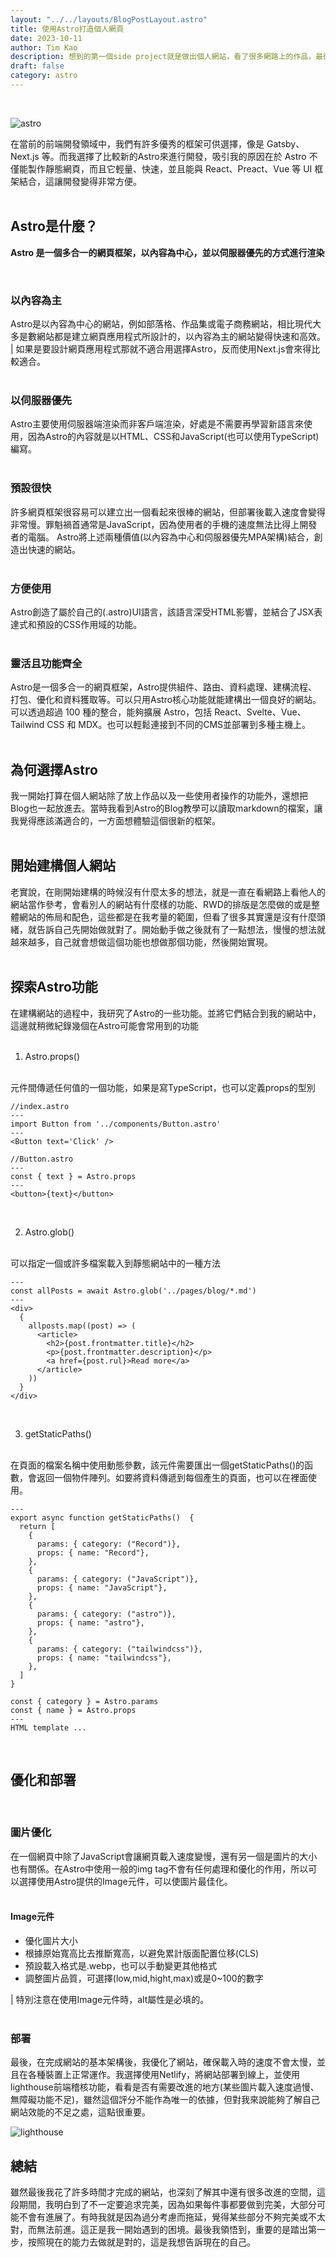 ```yaml
---
layout: "../../layouts/BlogPostLayout.astro"
title: 使用Astro打造個人網頁
date: 2023-10-11
author: Tim Kao
description: 想到的第一個side project就是做出個人網站，看了很多網路上的作品，最後決定使用Astro來打造...
draft: false
category: astro
---
```

<br/>

![astro](/images/astro-image.png)

在當前的前端開發領域中，我們有許多優秀的框架可供選擇，像是 Gatsby、Next.js 等。而我選擇了比較新的Astro來進行開發，吸引我的原因在於 Astro 不僅能製作靜態網頁，而且它輕量、快速，並且能與 React、Preact、Vue 等 UI 框架結合，這讓開發變得非常方便。
<br/>
<br/>

## Astro是什麼？
**Astro 是一個多合一的網頁框架，以內容為中心，並以伺服器優先的方式進行渲染**

<br/>

### 以內容為主

Astro是以內容為中心的網站，例如部落格、作品集或電子商務網站，相比現代大多是數網站都是建立網頁應用程式所設計的，以內容為主的網站變得快速和高效。
| 如果是要設計網頁應用程式那就不適合用選擇Astro，反而使用Next.js會來得比較適合。
<br/>
<br/>

### 以伺服器優先
Astro主要使用伺服器端渲染而非客戶端渲染，好處是不需要再學習新語言來使用，因為Astro的內容就是以HTML、CSS和JavaScript(也可以使用TypeScript)編寫。
<br/>
<br/>

### 預設很快
許多網頁框架很容易可以建立出一個看起來很棒的網站，但部署後載入速度會變得非常慢。罪魁禍首通常是JavaScript，因為使用者的手機的速度無法比得上開發者的電腦。
Astro將上述兩種價值(以內容為中心和伺服器優先MPA架構)結合，創造出快速的網站。
<br/>
<br/>

### 方便使用
Astro創造了屬於自己的(.astro)UI語言，該語言深受HTML影響，並結合了JSX表達式和預設的CSS作用域的功能。
<br/>
<br/>

### 靈活且功能齊全
Astro是一個多合一的網頁框架，Astro提供組件、路由、資料處理、建構流程、打包、優化和資料獲取等。可以只用Astro核心功能就能建構出一個良好的網站。
可以透過超過 100 種的整合，能夠擴展 Astro，包括 React、Svelte、Vue、Tailwind CSS 和 MDX。也可以輕鬆連接到不同的CMS並部署到多種主機上。
<br/>
<br/>

## 為何選擇Astro
我一開始打算在個人網站除了放上作品以及一些使用者操作的功能外，還想把Blog也一起放進去。當時我看到Astro的Blog教學可以讀取markdown的檔案，讓我覺得應該滿適合的，一方面想體驗這個很新的框架。
<br/>
<br/>

## 開始建構個人網站
老實說，在剛開始建構的時候沒有什麼太多的想法，就是一直在看網路上看他人的網站當作參考，會看別人的網站有什麼樣的功能、RWD的排版是怎麼做的或是整體網站的佈局和配色，這些都是在我考量的範圍，但看了很多其實還是沒有什麼頭緒，就告訴自己先開始做就對了。開始動手做之後就有了一點想法，慢慢的想法就越來越多，自己就會想做這個功能也想做那個功能，然後開始實現。
<br/>
<br/>

## 探索Astro功能
在建構網站的過程中，我研究了Astro的一些功能。並將它們結合到我的網站中，這邊就稍微紀錄幾個在Astro可能會常用到的功能
<br/>
<br/>

1. Astro.props()
<br/>
元件間傳遞任何值的一個功能，如果是寫TypeScript，也可以定義props的型別


```
//index.astro
---
import Button from '../components/Button.astro'
---
<Button text='Click' />
```
```
//Button.astro
---
const { text } = Astro.props
---
<button>{text}</button>

```

<br/>

2. Astro.glob()
<br/>
可以指定一個或許多檔案載入到靜態網站中的一種方法

```
---
const allPosts = await Astro.glob('../pages/blog/*.md')
---
<div>
  {
    allposts.map((post) => (
      <article>
        <h2>{post.frontmatter.title}</h2>
        <p>{post.frontmatter.description}</p>
        <a href={post.rul}>Read more</a>
      </article>
    ))  
  }
</div>
```

<br/>

3. getStaticPaths()
<br/>
在頁面的檔案名稱中使用動態參數，該元件需要匯出一個getStaticPaths()的函數，會返回一個物件陣列。如要將資料傳遞到每個產生的頁面，也可以在裡面使用。

```
---
export async function getStaticPaths()  {
  return [
    {
      params: { category: ("Record")},
      props: { name: "Record"},
    },
    {
      params: { category: ("JavaScript")},
      props: { name: "JavaScript"},
    },
    {
      params: { category: ("astro")},
      props: { name: "astro"},
    },
    {
      params: { category: ("tailwindcss")},
      props: { name: "tailwindcss"},
    },
  ]
}

const { category } = Astro.params
const { name } = Astro.props
---
HTML template ...
```
<br/>

## 優化和部署
<br/>

### 圖片優化
在一個網頁中除了JavaScript會讓網頁載入速度變慢，還有另一個是圖片的大小也有關係。在Astro中使用一般的img tag不會有任何處理和優化的作用，所以可以選擇使用Astro提供的Image元件，可以使圖片最佳化。
<br/>
<br/>

#### Image元件
- 優化圖片大小
- 根據原始寬高比去推斷寬高，以避免累計版面配置位移(CLS)
- 預設載入格式是.webp，也可以手動變更其他格式
- 調整圖片品質，可選擇(low,mid,hight,max)或是0~100的數字

| 特別注意在使用Image元件時，alt屬性是必填的。
<br/>
<br/>

### 部署
最後，在完成網站的基本架構後，我優化了網站，確保載入時的速度不會太慢，並且在各種裝置上正常運作。我選擇使用Netlify，將網站部署到線上，並使用lighthouse前端稽核功能，看看是否有需要改進的地方(某些圖片載入速度過慢、無障礙功能不足)，雖然這個評分不能作為唯一的依據，但對我來說能夠了解自己網站效能的不足之處，這點很重要。

![lighthouse](/images/lighthouse.jpg)
<br/>

## 總結
雖然最後我花了許多時間才完成的網站，也深刻了解其中還有很多改進的空間，這段期間，我明白到了不一定要追求完美，因為如果每件事都要做到完美，大部分可能不會有進展了。有時我就是因為過分考慮而拖延，覺得某些部分不夠完美或不太對，而無法前進。這正是我一開始遇到的困境。最後我領悟到，重要的是踏出第一步，按照現在的能力去做就是對的，這是我想告訴現在的自己。
